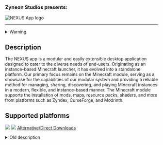 ### Zyneon Studios presents:
![NEXUS App logo](https://i.ibb.co/McFGPDL/Logo-normal.png)

- - -

<details>
    <summary>Warning</summary>
    For your security, please download the NEXUS app directly from our official websites https://nexus.zyneonstudios.com and https://github.com/zyneonstudios/nexus-app. Downloading from other sources may expose you to risks such as malware. We cannot guarantee the safety of downloads from third-party links.
</details>

## Description
The NEXUS app is a modular and easily extensible desktop application designed to cater to the diverse needs of end-users. Originating as an instance-based Minecraft launcher, it has evolved into a standalone platform. Our primary focus remains on the Minecraft module, serving as a showcase for the capabilities of our modular system and providing a reliable method for managing, sharing, discovering, and playing Minecraft instances in a modern, flexible, and instance-based manner. The Minecraft module supports the installation of mods, maps, resource packs, shaders, and more from platforms such as Zyndex, CurseForge, and Modrinth.

## Supported platforms
![](https://i.ibb.co/FK4LNHm/platforms.png)
[<img src="https://i.ibb.co/nBLzRMT/download.png">](https://nexus.zyneonstudios.com/application)
[Alternative/Direct Downloads](https://github.com/zyneonstudios/nexus-app/releases/)

<details>
    <summary>Old description</summary>
    Download the Zyneon Application from https://github.com/zyneonstudios/nexus-app/releases and https://nexus.zyneonstudios.com/application only! All other sources are not verified and we assume no liability!

---
![Zyneon Application logo and text](https://i.ibb.co/tsKhXtB/23.png)
by [Zyneon Studios](https://www.zyneonstudios.com). Metadata and update repository: [here](https://github.com/zyneonstudios/nexus-nex)
---
Supported platforms:
![Zyneon Application logo and text](https://i.ibb.co/FK4LNHm/platforms.png)
---
# Description
The Zyneon Application allows you to create, launch, manage, download and share Minecraft instances and modpacks. It supports a variety of Minecraft versions and has integrations for CurseForge and Modrinth. Install shaders, mods, resource packs and much more in the Zyneon Application.

---
# Web version (alpha)
The application also has a version that can be easily accessed from an Internet browser. This is currently still in a very early alpha phase and is missing a lot of features.

[Click here to open web version](https://www.zyneonstudios.com/nexus/app)

---
[<img src="https://i.ibb.co/nBLzRMT/download.png">](https://nexus.zyneonstudios.com/application)
[Alternative/Direct Downloads](https://github.com/zyneonstudios/nexus-app/releases/)

---
# Images
![Zyneon application start screen](https://i.ibb.co/GJqWk0n/start.png)
![Zyneon application general settings](https://i.ibb.co/8Xcbj6N/general.png)
![Zyneon application global settings](https://i.ibb.co/MChrbNt/global.png)
![Zyneon application profile settings](https://i.ibb.co/YcZkyf6/profile.png)
![Zyneon application instance view](https://i.ibb.co/g7v9bzt/zyneonplus.png)
![Zyneon application instance creator](https://i.ibb.co/nLv9k26/creator.png)
![Zyneon application instance content manager](https://i.ibb.co/DL16dk4/mods.png)
![Zyneon application resources page](https://i.ibb.co/ys5tdv9/resources.png)
![Zyneon application official packs](https://i.ibb.co/RchrH1j/official.png)
</details>